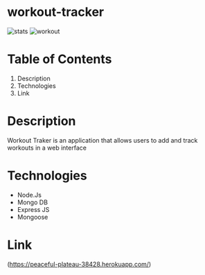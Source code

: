 # workout-tracker
![stats](https://i.imgur.com/xq0nYwR.png)
![workout](https://i.imgur.com/1K3Ej6y.png)

# Table of Contents

1. Description
2. Technologies
3. Link

# Description
Workout Traker is an application that allows users to add and track workouts in a web interface

# Technologies
- Node.Js
- Mongo DB
- Express JS
- Mongoose

# Link
(https://peaceful-plateau-38428.herokuapp.com/)